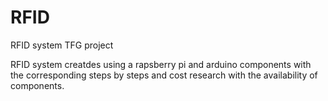 # RFID
RFID system TFG project

RFID system creatdes using a rapsberry pi and arduino components with the corresponding steps by steps and cost research with the availability of components. 
